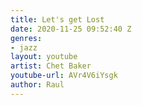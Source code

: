 ```yaml
---
title: Let's get Lost
date: 2020-11-25 09:52:40 Z
genres:
- jazz
layout: youtube
artist: Chet Baker
youtube-url: AVr4V6iYsgk
author: Raul
---
```


